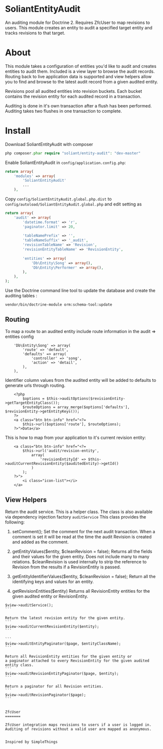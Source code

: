 SoliantEntityAudit
==============

An auditing module for Doctrine 2.  Requires ZfcUser to map revisions to users.  This module creates an entity to audit a specified target entity and tracks revisions to that target.


About
=====

This module takes a configuration of entities you'd like to audit and creates 
entities to audit them.  Included is a view layer to browse the audit records.
Routing back to live application data is supported and view helpers
allow you to find and browse to the latest audit record from a given audited entity.

Revisions pool all audited entities into revision buckets.  Each bucket contains the revision entity for each 
audited record in a transaction.

Auditing is done in it's own transaction after a flush has been performed.  Auditing takes two flushes in one transaction to complete.  


Install
=======

Download SoliantEntityAudit with composer 

```php
php composer.phar require "soliant/entity-audit": "dev-master"
```


Enable SoliantEntityAudit in `config/application.config.php`: 
```php
return array(
    'modules' => array(
        'SoliantEntityAudit'
        ...
    ),
```

Copy `config/SoliantEntityAudit.global.php.dist` to `config/autoload/SoliantEntityAudit.global.php` and edit setting as

```php
return array(
    'audit' => array(
        'datetime.format' => 'r',
        'paginator.limit' => 20,
        
        'tableNamePrefix' => '',
        'tableNameSuffix' => '_audit',
        'revisionTableName' => 'Revision',
        'revisionEntityTableName' => 'RevisionEntity',
        
        'entities' => array(           
            'Db\Entity\Song' => array(),
            'Db\Entity\Performer' => array(),
        ),
    ),
);
```

Use the Doctrine command line tool to update the database and create the auditing tables :

```shell
vendor/bin/doctrine-module orm:schema-tool:update
```


Routing
-------

To map a route to an audited entity include route information in the audit => entities config

```
    'Db\Entity\Song' => array(
        'route' => 'default',
        'defaults' => array(
            'controller' => 'song',
            'action' => 'detail',
        ),
    ),
```

Identifier column values from the audited entity will be added to defaults to generate urls through routing.

```
    <?php
        $options = $this->auditOptions($revisionEntity->getTargetEntityClass());
        $routeOptions = array_merge($options['defaults'], $revisionEntity->getEntityKeys());
    ?>
    <a class="btn btn-info" href="<?=
        $this->url($options['route'], $routeOptions);
    ?>">Data</a>
```

This is how to map from your application to it's current revision entity:

```
    <a class="btn btn-info" href="<?=
        $this->url('audit/revision-entity',
            array(
                'revisionEntityId' => $this->auditCurrentRevisionEntity($auditedEntity)->getId()
            )
        );
    ?>">
        <i class="icon-list"></i>
    </a>
```


View Helpers
------------

Return the audit service.  This is a helper class.  The class is also available via dependency injection factory ```auditService```
This class provides the following:

1. setComment();
    Set the comment for the next audit transaction.  When a comment is set it will be read at the time the audit Revision is created and added as the comment.

2. getEntityValues($entity, $cleanRevision = false);
    Returns all the fields and their values for the given entity.  Does not include many to many relations.
    $cleanRevision is used internally to strip the reference to Revision from the results if a RevisionEntity is passed.

3. getEntityIdentifierValues($entity, $cleanRevision = false);
    Return all the identifying keys and values for an entity.
    
4. getRevisionEntities($entity)
    Returns all RevisionEntity entities for the given audited entity or RevisionEntity.
    
````
$view->auditService();
```

Return the latest revision entity for the given entity.
```
$view->auditCurrentRevisionEntity($entity);
```

```
$view->auditEntityPaginator($page, $entityClassName);
```

Return all RevisionEntity entities for the given entity or 
a paginator attached to every RevisionEntity for the given audited entity class.
```
$view->auditRevisionEntityPaginator($page, $entity);
```

Return a paginator for all Revision entities.
```
$view->auditRevisionPaginator($page);
```


ZfcUser 
=======

ZfcUser integration maps revisions to users if a user is logged in.  Auditing of revisions without a valid user are mapped as anonymous.


Inspired by SimpleThings
